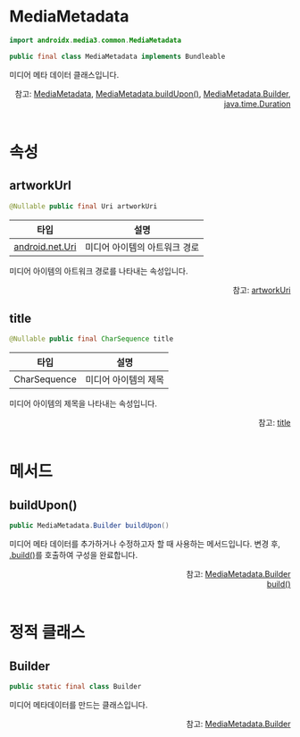 # MediaMetadata

```kotlin
import androidx.media3.common.MediaMetadata
```

```java
public final class MediaMetadata implements Bundleable
```

미디어 메타 데이터 클래스입니다.

<div align="right">
참고: <a href="https://developer.android.com/reference/androidx/media3/common/MediaMetadata">MediaMetadata</a>, 
<a href="https://developer.android.com/reference/androidx/media3/common/MediaMetadata#buildUpon()">MediaMetadata.buildUpon()</a>, 
<a href="https://developer.android.com/reference/kotlin/androidx/media3/common/MediaMetadata.Builder">MediaMetadata.Builder</a>, 
<a href="https://developer.android.com/reference/java/time/Duration">java.time.Duration</a>
</div>

<br>

# 속성

## artworkUrl

```java
@Nullable public final Uri artworkUri
```

|타입|설명|
|:--:|:--:|
|[android.net.Uri](https://developer.android.com/reference/android/net/Uri)|미디어 아이템의 아트워크 경로|

미디어 아이템의 아트워크 경로를 나타내는 속성입니다.

<div align="right">
참고: <a href="https://developer.android.com/reference/androidx/media3/common/MediaMetadata#artworkUri()">artworkUri</a>
</div>

## title

```java
@Nullable public final CharSequence title
```

|타입|설명|
|:--:|:--:|
|CharSequence|미디어 아이템의 제목|

미디어 아이템의 제목을 나타내는 속성입니다.

<div align="right">
참고: <a href="https://developer.android.com/reference/androidx/media3/common/MediaMetadata#title()">title</a>
</div>

<br>

# 메서드

## buildUpon()

```java
public MediaMetadata.Builder buildUpon()
```

미디어 메타 데이터를 추가하거나 수정하고자 할 때 사용하는 메서드입니다. 변경 후, [.build()](https://developer.android.com/reference/androidx/media3/common/MediaMetadata.Builder#build())를 호출하여 구성을 완료합니다.

<div align="right">
참고: <a href="#builder">MediaMetadata.Builder</a><br>
<a href="https://developer.android.com/reference/androidx/media3/common/MediaMetadata.Builder#build()">build()</a>
</div>

<br>

# 정적 클래스

## Builder

```java
public static final class Builder
```

미디어 메타데이터를 만드는 클래스입니다.

<div align="right">
참고: <a href="https://developer.android.com/reference/kotlin/androidx/media3/common/MediaMetadata.Builder">MediaMetadata.Builder</a>
</div>


